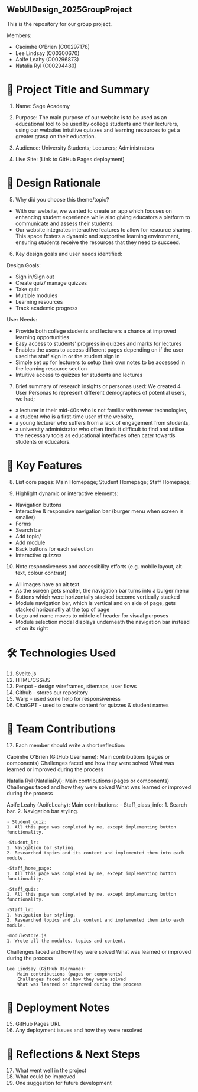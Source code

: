 ## WebUIDesign_2025GroupProject
This is the repository for our group project.

Members: 
- Caoimhe O'Brien (C00297178)
- Lee Lindsay (C00300670)
- Aoife Leahy (C00296873)
- Natalia Ryl (C00294480) 

# 🧾 Project Title and Summary
1. Name: Sage Academy
  
2. Purpose: The main purpose of our website is to be used as an educational tool to be used by college students and their lecturers, using our websites intuitive quizzes and learning resources to get a greater grasp on their education.​
   
3. Audience: University Students; Lecturers; Administrators
   
4. Live Site: [Link to GitHub Pages deployment]

# 🧠 Design Rationale
5. Why did you choose this theme/topic?
- With our website, we wanted to create an app which focuses on enhancing student experience while also giving educators a platform to communicate and assess their students. 
- Our website integrates interactive features to allow for resource sharing. This space fosters a dynamic and supportive learning environment, ensuring students receive the resources that they need to succeed.


6. Key design goals and user needs identified:

Design Goals:
- Sign in/Sign out 
- Create quiz/ manage quizzes 
- Take quiz 
- Multiple modules 
- Learning resources 
- Track academic progress

User Needs:
- Provide both college students and lecturers a chance at improved learning opportunities
- Easy access to students’ progress in quizzes and marks for lectures
- Enables the users to access different pages depending on if the user used the staff sign in or the student sign in
- Simple set up for lecturers to setup their own notes to be accessed in the learning resource section 
- Intuitive access to quizzes for students and lectures

  
7. Brief summary of research insights or personas used:
We created 4 User Personas to represent different demographics of potential users, we had; ​ 
- a lecturer in their mid-40s who is not familiar with newer technologies, ​
- a student who is a first-time user of the website, ​
- a young lecturer who suffers from a lack of engagement from students, ​
- a university administrator who often finds it difficult to find and utilise the necessary tools as educational interfaces often cater towards students or educators. ​

# 🔧 Key Features
8. List core pages:
Main Homepage; Student Homepage; Staff Homepage;


9. Highlight dynamic or interactive elements:
- Navigation buttons
- Interactive & responsive navigation bar (burger menu when screen is smaller)
- Forms
- Search bar
- Add topic/
- Add module
- Back buttons for each selection
- Interactive quizzes


10. Note responsiveness and accessibility efforts (e.g. mobile layout, alt text, colour contrast)
- All images have an alt text.
- As the screen gets smaller, the navigation bar turns into a burger menu
- Buttons which were horizontally stacked become vertically stacked
- Module navigation bar, which is vertical and on side of page, gets stacked horizonatlly at the top of page
- Logo and name moves to middle of header for visual purposes
- Module selection modal displays underneath the navigation bar instead of on its right

# 🛠️ Technologies Used
11. Svelte.js
12. HTML/CSS/JS
13. Penpot - design wireframes, sitemaps, user flows
14. Github - stores our repository
15. Warp - used some help for responsiveness
16. ChatGPT - used to create content for quizzes & student names

# 👥 Team Contributions
17. Each member should write a short reflection:

Caoimhe O'Brien (GitHub Username):
    Main contributions (pages or components)
    Challenges faced and how they were solved
    What was learned or improved during the process

Natalia Ryl (NataliaRyl):
    Main contributions (pages or components)
    Challenges faced and how they were solved
    What was learned or improved during the process

Aoife Leahy (AoifeLeahy):
Main contributions:
    - Staff_class_info:
    1. Search bar.
    2. Navigation bar styling.

    - Student_quiz:
    1. All this page was completed by me, except implementing button functionality.

    -Student_lr:
    1. Navigation bar styling.
    2. Researched topics and its content and implemented them into each module.

    -Staff_home_page:
    1. All this page was completed by me, except implementing button functionality.

    -Staff_quiz:
    1. All this page was completed by me, except implementing button functionality.

    -Staff_lr:
    1. Navigation bar styling.
    2. Researched topics and its content and implemented them into each module.

    -moduleStore.js
    1. Wrote all the modules, topics and content.
    
Challenges faced and how they were solved
What was learned or improved during the process

    Lee Lindsay (GitHub Username):
        Main contributions (pages or components)
        Challenges faced and how they were solved
        What was learned or improved during the process

# 🚀 Deployment Notes
15. GitHub Pages URL
16. Any deployment issues and how they were resolved

# 🔄 Reflections & Next Steps
17. What went well in the project
18. What could be improved
19. One suggestion for future development
